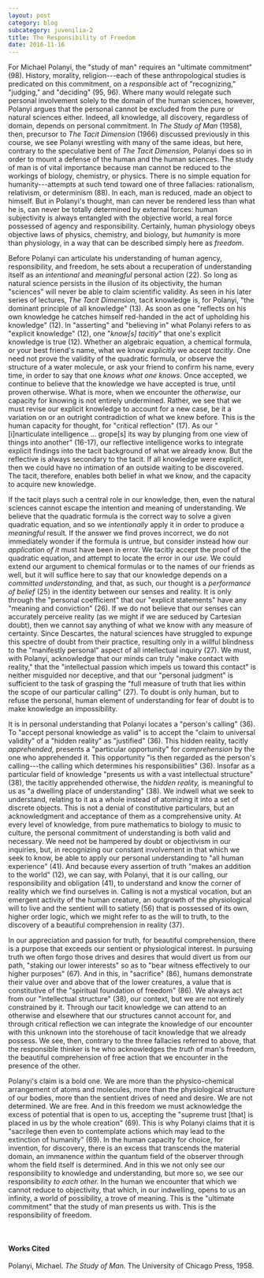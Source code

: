 ```yaml
---
layout: post
category: blog
subcategory: juvenilia-2
title: The Responsibility of Freedom
date: 2016-11-16
---
```


For Michael Polanyi, the "study of man" requires an "ultimate commitment" (98). History, morality, religion---each of these anthropological studies is predicated on this commitment, on a *responsible* act of "recognizing," "judging," and "deciding" (95, 96). Where many would relegate such personal involvement solely to the domain of the human sciences, however, Polanyi argues that the personal cannot be excluded from the pure or natural sciences either. Indeed, all knowledge, all discovery, regardless of domain, depends on personal commitment. In *The Study of Man* (1958), then, precursor to *The Tacit Dimension* (1966) discussed previously in this course, we see Polanyi wrestling with many of the same ideas, but here, contrary to the speculative bent of *The Tacit Dimension,* Polanyi does so in order to mount a defense of the human and the human sciences. The study of man is of vital importance because man cannot be reduced to the workings of biology, chemistry, or physics. There is no simple equation for humanity---attempts at such tend toward one of three fallacies: rationalism, relativism, or determinism (88). In each, man is reduced, made an object to himself. But in Polanyi's thought, man can never be rendered less than what he is, can never be totally determined by external forces: human subjectivity is always entangled with the objective world, a real force possessed of agency and responsibility. Certainly, human physiology obeys objective laws of physics, chemistry, and biology, but *humanity* is more than physiology, in a way that can be described simply here as *freedom*.

Before Polanyi can articulate his understanding of human agency, responsibility, and freedom, he sets about a recuperation of understanding itself as an *intentional* and *meaningful* personal action (22). So long as natural science persists in the illusion of its objectivity, the human "sciences" will never be able to claim scientific validity. As seen in his later series of lectures, *The Tacit Dimension,* tacit knowledge is, for Polanyi, "the dominant principle of all knowledge" (13). As soon as one "reflects on his own knowledge he catches himself red-handed in the act of upholding his knowledge" (12). In "asserting" and "believing in" what Polanyi refers to as "explicit knowledge" (12), one "*know\[s\] tacitly*" that one's explicit knowledge is true (12). Whether an algebraic equation, a chemical formula, or your best friend's name, what we know *explicitly* we accept *tacitly*. One need not prove the validity of the quadratic formula, or observe the structure of a water molecule, or ask your friend to confirm his name, every time, in order to say that one *knows what one knows*. Once accepted, we continue to believe that the knowledge we have accepted is true, until proven otherwise. What is more, when we encounter the *otherwise*, our capacity for knowing is not entirely undermined. Rather, we see that we must revise our explicit knowledge to account for a new case, be it a variation on or an outright contradiction of what we knew before. This is the human capacity for thought, for "critical reflection" (17). As our "\[i\]narticulate intelligence \... grope\[s\] its way by plunging from one view of things into another" (16-17), our reflective intelligence works to integrate explicit findings into the tacit background of what we already know. But the reflective is always secondary to the tacit. If all knowledge were explicit, then we could have no intimation of an outside waiting to be discovered. The tacit, therefore, enables both belief in what we know, and the capacity to acquire new knowledge.

If the tacit plays such a central role in our knowledge, then, even the natural sciences cannot escape the intention and meaning of understanding. We believe that the quadratic formula is the correct way to solve a given quadratic equation, and so we *intentionally* apply it in order to produce a *meaningful* result. If the answer we find proves incorrect, we do not immediately wonder if the formula is untrue, but consider instead how our *application of it* must have been in error. We tacitly accept the proof of the quadratic equation, and attempt to locate the error in our *use.* We could extend our argument to chemical formulas or to the names of our friends as well, but it will suffice here to say that our knowledge depends on a *committed understanding,* and that, as such, our thought is a *performance of belief* (25) in the identity between our senses and reality. It is only through the "personal coefficient" that our "explicit statements" have any "meaning and conviction" (26). If we do not believe that our senses can accurately perceive reality (as we might if we are seduced by Cartesian doubt), then we cannot say anything of what we know with any measure of certainty. Since Descartes, the natural sciences have struggled to expunge this spectre of doubt from their practice, resulting only in a willful blindness to the "manifestly personal" aspect of all intellectual inquiry (27). We must, with Polanyi, acknowledge that our minds can truly "make contact with reality," that the "intellectual passion which impels us toward this contact" is neither misguided nor deceptive, and that our "personal judgment" is sufficient to the task of grasping the "full measure of truth that lies within the scope of our particular calling" (27). To doubt is only human, but to refuse the personal, human element of understanding for fear of doubt is to make knowledge an impossibility.

It is in personal understanding that Polanyi locates a "person's calling" (36). To "accept personal knowledge as valid" is to accept the "claim to universal validity" of a "hidden reality" as "justified" (36). This hidden reality, tacitly *apprehended,* presents a "particular opportunity" for *comprehension* by the one who apprehended it. This opportunity "is then regarded as the person's calling---the calling which determines his responsibilities" (36). Insofar as a particular field of knowledge "presents us with a vast intellectual structure" (38), the tacitly apprehended otherwise, the *hidden reality,* is meaningful to us as "a dwelling place of understanding" (38). We indwell what we seek to understand, relating to it as a whole instead of atomizing it into a set of discrete objects. This is not a denial of constitutive particulars, but an acknowledgment and acceptance of them as a comprehensive unity. At every level of knowledge, from pure mathematics to biology to music to culture, the personal commitment of understanding is both valid and necessary. We need not be hampered by doubt or objectivism in our inquiries, but, in recognizing our constant involvement in that which we seek to know, be able to apply our personal understanding to "all human experience" (41). And because every assertion of truth "makes an addition to the world" (12), we can say, with Polanyi, that it is our calling, our responsibility and obligation (41), to understand and know the corner of reality which we find ourselves in. Calling is not a mystical vocation, but an emergent activity of the human creature, an outgrowth of the physiological will to live and the sentient will to satiety (56) that is possessed of its own, higher order logic, which we might refer to as the will to truth, to the discovery of a beautiful comprehension in reality (37).

In our appreciation and passion for truth, for beautiful comprehension, there is a purpose that exceeds our sentient or physiological interest. In pursuing truth we often forgo those drives and desires that would divert us from our path, "staking our lower interests" so as to "bear witness effectively to our higher purposes" (67). And in this, in "sacrifice" (86), humans demonstrate their value over and above that of the lower creatures, a value that is constitutive of the "spiritual foundation of freedom" (86). We always act from our "intellectual structure" (38), our context, but we are not entirely constrained by it. Through our tacit knowledge we can attend to an otherwise and elsewhere that our structures cannot account for, and through critical reflection we can integrate the knowledge of our encounter with this unknown into the storehouse of tacit knowledge that we already possess. We see, then, contrary to the three fallacies referred to above, that the responsible thinker is he who acknowledges the *truth* of man's freedom, the beautiful comprehension of free action that we encounter in the presence of the other.

Polanyi's claim is a bold one. We are more than the physico-chemical arrangement of atoms and molecules, more than the physiological structure of our bodies, more than the sentient drives of need and desire. We are not determined. We are free. And in this freedom we must acknowledge the excess of potential that is open to us, accepting the "supreme trust \[that\] is placed in us by the whole creation" (69). This is why Polanyi claims that it is "sacrilege then even to contemplate actions which may lead to the extinction of humanity" (69). In the human capacity for choice, for invention, for discovery, there is an excess that transcends the material domain, an immanence *within* the quantum field of the observer through whom the field itself is determined. And in this we not only see our responsibility to knowledge and understanding, but more so, we see our responsibility *to each other.* In the human we encounter that which we cannot reduce to objectivity, that which, in our indwelling, opens to us an infinity, a world of possibility, a trove of meaning. This is the "ultimate commitment" that the study of man presents us with. This is the responsibility of freedom.

<br>

#### Works Cited

Polanyi, Michael. *The Study of Man.* The University of Chicago Press, 1958.
